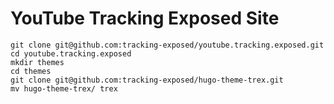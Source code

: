 YouTube Tracking Exposed Site
==============================

```
git clone git@github.com:tracking-exposed/youtube.tracking.exposed.git 
cd youtube.tracking.exposed
mkdir themes
cd themes
git clone git@github.com:tracking-exposed/hugo-theme-trex.git
mv hugo-theme-trex/ trex
```


